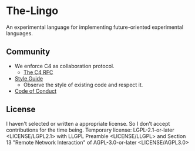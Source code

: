 # The-Lingo

An experimental language for implementing future-oriented experimental languages.

## Community

- We enforce C4 as collaboration protocol.
  - [The C4 RFC](https://rfc.zeromq.org/spec:42/C4)
- [Style Guide](STYLE-GUIDE.md)
  - Observe the style of existing code and respect it.
- [Code of Conduct](CODE-OF-CONDUCT.md)

## License

I haven't selected or written a appropriate license. So I don’t accept contributions for the time being.
Temporary license: LGPL-2.1-or-later <LICENSE/LGPL2.1> with LLGPL Preamble <LICENSE/LLGPL> and Section 13 "Remote Network Interaction" of AGPL-3.0-or-later <LICENSE/AGPL3.0>
